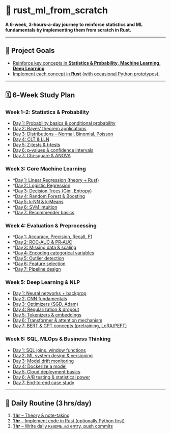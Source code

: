 # 🦀 rust_ml_from_scratch

**A 6‑week, 3‑hours‑a‑day journey to reinforce statistics and ML fundamentals by implementing them from scratch in Rust.**

---

## 🎯 Project Goals

- [Reinforce key concepts in **Statistics & Probability**, **Machine Learning**, **Deep Learning**]({"attribution":{"attributableIndex":"0-1"}})
- [Implement each concept in **Rust** (with occasional Python prototypes).]({"attribution":{"attributableIndex":"0-2"}})

---

## 🗓️ 6‑Week Study Plan

### Week 1–2: Statistics & Probability
- [Day 1: Probability basics & conditional probability]({"attribution":{"attributableIndex":"0-4"}})  
- [Day 2: Bayes’ theorem applications]({"attribution":{"attributableIndex":"0-5"}})  
- [Day 3: Distributions – Normal, Binomial, Poisson]({"attribution":{"attributableIndex":"0-6"}})  
- [Day 4: CLT & LLN]({"attribution":{"attributableIndex":"0-7"}})  
- [Day 5: Z‑tests & t‑tests]({"attribution":{"attributableIndex":"0-8"}})  
- [Day 6: p‑values & confidence intervals]({"attribution":{"attributableIndex":"0-9"}})  
- [Day 7: Chi‑square & ANOVA]({"attribution":{"attributableIndex":"0-10"}})  

### Week 3: Core Machine Learning
- ^[Day 1: Linear Regression (theory + Rust)]({"attribution":{"attributableIndex":"0-11"}})  
- ^[Day 2: Logistic Regression]({"attribution":{"attributableIndex":"0-12"}})  
- ^[Day 3: Decision Trees (Gini, Entropy)]({"attribution":{"attributableIndex":"0-13"}})  
- ^[Day 4: Random Forest & Boosting]({"attribution":{"attributableIndex":"0-14"}})  
- ^[Day 5: k‑NN & k‑Means]({"attribution":{"attributableIndex":"0-15"}})  
- ^[Day 6: SVM intuition]({"attribution":{"attributableIndex":"0-16"}})  
- ^[Day 7: Recommender basics]({"attribution":{"attributableIndex":"0-17"}})  

### Week 4: Evaluation & Preprocessing
- ^[Day 1: Accuracy, Precision, Recall, F1]({"attribution":{"attributableIndex":"0-18"}})  
- ^[Day 2: ROC‑AUC & PR‑AUC]({"attribution":{"attributableIndex":"0-19"}})  
- ^[Day 3: Missing data & scaling]({"attribution":{"attributableIndex":"0-20"}})  
- ^[Day 4: Encoding categorical variables]({"attribution":{"attributableIndex":"0-21"}})  
- ^[Day 5: Outlier detection]({"attribution":{"attributableIndex":"0-22"}})  
- ^[Day 6: Feature selection]({"attribution":{"attributableIndex":"0-23"}})  
- ^[Day 7: Pipeline design]({"attribution":{"attributableIndex":"0-24"}})  

### Week 5: Deep Learning & NLP
- [Day 1: Neural networks + backprop]({"attribution":{"attributableIndex":"0-25"}})  
- [Day 2: CNN fundamentals]({"attribution":{"attributableIndex":"0-26"}})  
- [Day 3: Optimizers (SGD, Adam)]({"attribution":{"attributableIndex":"0-27"}})  
- [Day 4: Regularization & dropout]({"attribution":{"attributableIndex":"0-28"}})  
- [Day 5: Tokenizers & embeddings]({"attribution":{"attributableIndex":"0-29"}})  
- [Day 6: Transformer & attention mechanism]({"attribution":{"attributableIndex":"0-30"}})  
- [Day 7: BERT & GPT concepts (pretraining, LoRA/PEFT)]({"attribution":{"attributableIndex":"0-31"}})  

### Week 6: SQL, MLOps & Business Thinking
- [Day 1: SQL joins, window functions]({"attribution":{"attributableIndex":"0-32"}})  
- [Day 2: ML system design & versioning]({"attribution":{"attributableIndex":"0-33"}})  
- [Day 3: Model drift monitoring]({"attribution":{"attributableIndex":"0-34"}})  
- [Day 4: Dockerize a model]({"attribution":{"attributableIndex":"0-35"}})  
- [Day 5: Cloud deployment basics]({"attribution":{"attributableIndex":"0-36"}})  
- [Day 6: A/B testing & statistical power]({"attribution":{"attributableIndex":"0-37"}})  
- [Day 7: End‑to‑end case study]({"attribution":{"attributableIndex":"0-38"}})  

---

## 🔧 Daily Routine (3 hrs/day)

1. [**1 hr** – Theory & note-taking]({"attribution":{"attributableIndex":"0-39"}})  
2. [**1 hr** – Implement code in Rust (optionally Python first)]({"attribution":{"attributableIndex":"0-40"}})  
3. [**1 hr** – Write daily `README.md` entry, push commits]({"attribution":{"attributableIndex":"0-41"}})  
